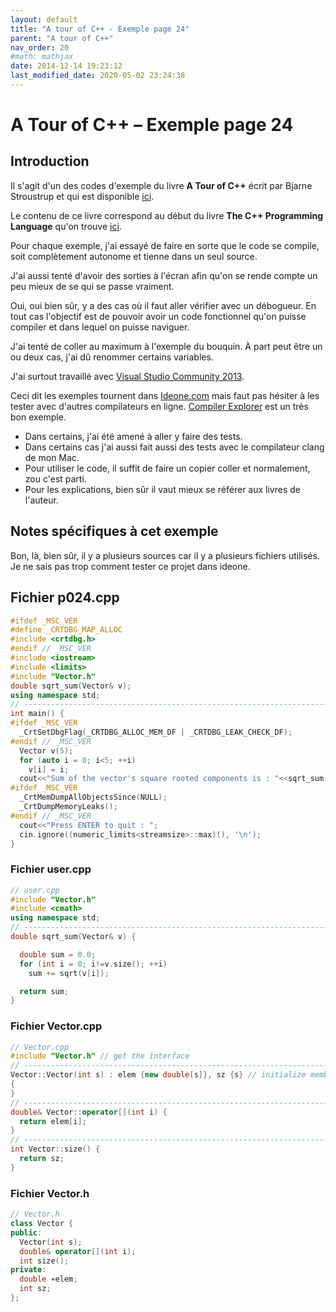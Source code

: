 ```yaml
---
layout: default
title: "A tour of C++ - Exemple page 24"
parent: "A tour of C++"
nav_order: 20
#math: mathjax
date: 2014-12-14 19:23:12
last_modified_date: 2020-05-02 23:24:38
---
```


# A Tour of C++ – Exemple page 24

## Introduction
Il s'agit d'un des codes d'exemple du livre **A Tour of C++** écrit par Bjarne Stroustrup et qui est disponible [ici](http://www.amazon.fr/Tour-C-Bjarne-Stroustrup/dp/0321958314/ref%3Dsr_1_1?ie=UTF8&qid=1416699327&sr=8-1&keywords=a+tour+of+c%2B%2B). 

Le contenu de ce livre correspond au début du livre **The C++ Programming Language** qu'on trouve [ici](http://www.amazon.fr/The-Programming-Language-Bjarne-Stroustrup/dp/0321563840/ref%3Dpd_sim_eb_3?ie=UTF8&refRID=0CR047TTJV1HA6CVA9XA).

Pour chaque exemple, j'ai essayé de faire en sorte que le code se compile, soit complètement autonome et tienne dans un seul source.

J'ai aussi tenté d'avoir des sorties à l'écran afin qu'on se rende compte un peu mieux de se qui se passe vraiment.

Oui, oui bien sûr, y a des cas où il faut aller vérifier avec un débogueur.
En tout cas l'objectif est de pouvoir avoir un code fonctionnel qu'on puisse compiler et dans lequel on puisse naviguer.

J'ai tenté de coller au maximum à l'exemple du bouquin. À part peut être un ou deux cas, j'ai dû renommer certains variables.

J'ai surtout travaillé avec [Visual Studio Community 2013](http://www.visualstudio.com/products/visual-studio-community-vs).

Ceci dit les exemples tournent dans [Ideone.com](http://ideone.com/) mais faut pas hésiter à les tester avec d'autres compilateurs en ligne. [Compiler Explorer](https://godbolt.org/) est un très bon exemple.

* Dans certains, j'ai été amené à aller y faire des tests.  
* Dans certains cas j'ai aussi fait aussi des tests avec le compilateur clang de mon Mac.  
* Pour utiliser le code, il suffit de faire un copier coller et normalement, zou c'est parti.  
* Pour les explications, bien sûr il vaut mieux se référer aux livres de l'auteur.  


## Notes spécifiques à cet exemple


Bon, là, bien sûr, il y a plusieurs sources car il y a plusieurs fichiers utilisés. Je ne sais pas trop comment tester ce projet dans ideone.


## Fichier p024.cpp

```cpp
#ifdef _MSC_VER
#define _CRTDBG_MAP_ALLOC
#include <crtdbg.h>
#endif // _MSC_VER
#include <iostream>
#include <limits>
#include "Vector.h"
double sqrt_sum(Vector& v);
using namespace std;
// ----------------------------------------------------------------------------
int main() {
#ifdef _MSC_VER
  _CrtSetDbgFlag(_CRTDBG_ALLOC_MEM_DF | _CRTDBG_LEAK_CHECK_DF);
#endif // _MSC_VER
  Vector v(5);                                                                 // make a vector of 5 elements
  for (auto i = 0; i<5; ++i)
    v[i] = i;
  cout<<"Sum of the vector's square rooted components is : "<<sqrt_sum(v)<<endl;
#ifdef _MSC_VER
  _CrtMemDumpAllObjectsSince(NULL);                                             // Begins the dump from the start of program execution
  _CrtDumpMemoryLeaks();
#endif // _MSC_VER
  cout<<"Press ENTER to quit : ";
  cin.ignore((numeric_limits<streamsize>::max)(), '\n');
}
```
### Fichier user.cpp

```cpp
// user.cpp
#include "Vector.h"                                                             // get Vector’s interface
#include <cmath>                                                                // get the standard-library math function interface including sqrt()
using namespace std;                                                            // make std members visible (§3.3)
// ----------------------------------------------------------------------------
double sqrt_sum(Vector& v) {

  double sum = 0.0;
  for (int i = 0; i!=v.size(); ++i)
    sum += sqrt(v[i]);                                                          // sum of square roots

  return sum;
}
```
### Fichier Vector.cpp

```cpp
// Vector.cpp
#include "Vector.h" // get the interface
// ----------------------------------------------------------------------------
Vector::Vector(int s) : elem {new double[s]}, sz {s} // initialize members
{
}
// ----------------------------------------------------------------------------
double& Vector::operator[](int i) {
  return elem[i];
}
// ----------------------------------------------------------------------------
int Vector::size() {
  return sz;
}
```
### Fichier Vector.h

```cpp
// Vector.h
class Vector {
public:
  Vector(int s);
  double& operator[](int i);
  int size();
private:
  double ∗elem;                                                                 // elem points to an array of sz doubles
  int sz;
};
```
